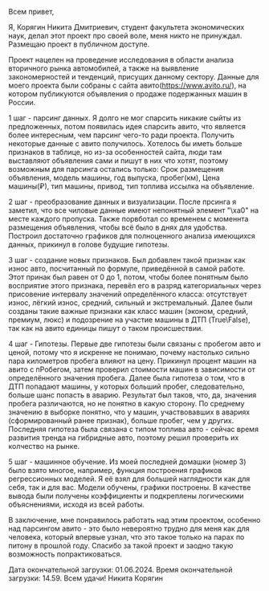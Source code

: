Всем привет, 

Я, Корягин Никита Дмитриевич, студент факультета экономических наук, делал этот проект про своей воле, меня никто не принуждал. 
Размещаю проект в публичном доступе. 

Проект нацелен на проведение исследования в области анализа вторичного рынка автомобилей, а также на выявление закономерностей и тенденций, присущих данному сектору. 
Данные для моего проекта были собраны с сайта авито(https://www.avito.ru/), на котором публикуются объявления о продаже подержанных машин в России.

1 шаг - парсинг данных.
Я долго не мог спарсить никакие сыйты из предложенных, потом появилась идея спарсить авито, что является более интересным, чем парсинг чего-то ради проекта. Получить некоторые данные с авито получилось. Хотелось бы иметь больше признаков в таблице, но из-за особенностей сайта, люди там выставляют объявления сами и пишут в них что хотят, поэтому возможным для парсинга остались только: Срок размещения объявления, модель машины, год выпуска, пробег(км), Цена машины(₽), тип машины, привод, тип топлива иссылка на объявление.

2 шаг - преобразование данных и визуализации. 
После прсинга я заметил, что все чиловые данные имеют непонятный элемент "\xa0" на месте каждого пропуска. Также порвботал со временем с моменнта размещения объявления, чтобы всё было в днях для удобства. Построил достаточно графиков для полноценного анализа имеющихся данных, прикинул в голове будущие гипотезы.

3 шаг - создание новых признаков.
Был добавлен такой признак как износ авто, посчитанный по формуле, приведённой в самой работе. Этот принак был равен от 0 до 1, потом, чтобы более понятным было восприятие этого признака, перевёл его в разряд категориальных через присовение интервалу значений определённого класса: отсутствует износ, лёгкий износ, средний, сильный и экстремальный. Далее были созданы такие важные признаки как класс машин (эконом, средний, премиум, люкс) и подозрение на участие машины в ДТП (True\False), так как на авито единицы пишут о таком происшествии.

4 шаг - Гипотезы.
Первые две гипотезы были связаны с пробегом авто и ценой, потому что я искренне не понимаю, почему настолько сильно пара километров пробега влияют на цену. Прикинул процент машин на авито с пРобегом, затем проверил стоимости машин в зависимости от определённого значения пробега. Далее была гипотеза о том, что в ДТП попадают машины, у которых больший пробег, следовательно, больше шанс попасть в аварию. Результат был таков, что, да, значения пробега различаются, но не понятно в какую сторону. По среднему значению в выборке понятно, что у машин, участвовавших в авариях (сформированный ранее признак), больше пробег, чем у других. Последняя гипотеза была связана с типом топлива авто - сейчас время развития тренда на гибридные авто, поэтому решил проверить их колчество на рынке.

5 шаг - машинное обучение.
Из моей последней домашки (номер 3) было взято многое, например, функция построения графиков регрессионных моделей. Я её взял для большей наглядности как для себя, так и для вас. Модели обучены, графики построены. В качестве вывода были получены коэффициенты и подкреплены логическими объяснениями, исходя из всей работы.

В заключение, мне понравилось работать над этим проектом, особенно над парсингом авито - это было невероятно трудно для меня как для человека, который впервые узнал, что это такое только на парах по питону в прошлой году. Спасибо за такой проект и заодно такую возможность попрактиковаться.

Дата окончательной загрузки: 01.06.2024. 
Время окончательной загрузки: 14.59. 
Всем удачи! 
Никита Корягин
